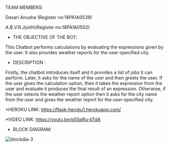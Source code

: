 TEAM MEMBERS:

Dasari Anusha (Register no:18PA1A0539)

A.B.V.R.Jyothi(Register no:18PA1A0502)

* THE OBJECTIVE OF THE BOT:

This Chatbot performs calculations by evaluating the expressions given by the user.
It also provides weather reports for the user-specified city.

* DESCRIPTION :

Firstly, the chatbot introduces itself and it provides a list of jobs it can perform. Later, it asks for the name of the user and then greets the user. If the user gives the calculation option, then it takes the expression from the user and evaluate it produces the final result of an expression. Otherwise, if the user selects the weather report option then it asks for the city name from the user and gives the weather report for the user-specified city.

*HEROKU LINK:
https://flask-heroku1.herokuapp.com/

*VIDEO LINK:
https://youtu.be/p5SpRu-bTdA


* BLOCK DIAGRAM:

![blockdia-3](https://user-images.githubusercontent.com/68633587/98357920-ee71bf00-204b-11eb-9561-3e2931004ebd.png)

